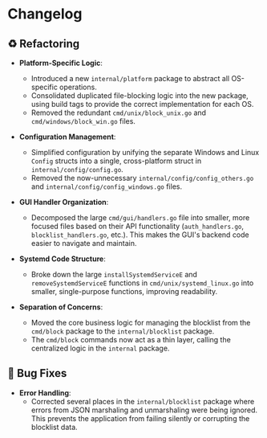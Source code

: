 # Changelog

## ♻️ Refactoring

-   **Platform-Specific Logic**:
    -   Introduced a new `internal/platform` package to abstract all OS-specific operations.
    -   Consolidated duplicated file-blocking logic into the new package, using build tags to provide the correct implementation for each OS.
    -   Removed the redundant `cmd/unix/block_unix.go` and `cmd/windows/block_win.go` files.

-   **Configuration Management**:
    -   Simplified configuration by unifying the separate Windows and Linux `Config` structs into a single, cross-platform struct in `internal/config/config.go`.
    -   Removed the now-unnecessary `internal/config/config_others.go` and `internal/config/config_windows.go` files.

-   **GUI Handler Organization**:
    -   Decomposed the large `cmd/gui/handlers.go` file into smaller, more focused files based on their API functionality (`auth_handlers.go`, `blocklist_handlers.go`, etc.). This makes the GUI's backend code easier to navigate and maintain.

-   **Systemd Code Structure**:
    -   Broke down the large `installSystemdServiceE` and `removeSystemdServiceE` functions in `cmd/unix/systemd_linux.go` into smaller, single-purpose functions, improving readability.

-   **Separation of Concerns**:
    -   Moved the core business logic for managing the blocklist from the `cmd/block` package to the `internal/blocklist` package.
    -   The `cmd/block` commands now act as a thin layer, calling the centralized logic in the `internal` package.

## 🐛 Bug Fixes

-   **Error Handling**:
    -   Corrected several places in the `internal/blocklist` package where errors from JSON marshaling and unmarshaling were being ignored. This prevents the application from failing silently or corrupting the blocklist data.
